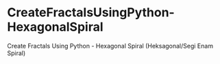 # CreateFractalsUsingPython-HexagonalSpiral
Create Fractals Using Python - Hexagonal Spiral (Heksagonal/Segi Enam Spiral)
